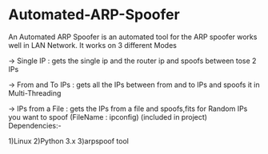 # Automated-ARP-Spoofer
An Automated ARP Spoofer is an automated tool for the ARP spoofer works well in LAN Network. It works on 3 different Modes

-> Single IP : 
    gets the single ip and the router ip and spoofs between tose 2 IPs
    
-> From and To IPs : 
    gets all the IPs between from and to IPs and spoofs it in Multi-Threading
    
-> IPs from a File : 
    gets the IPs from a file and spoofs,fits for Random IPs you want to spoof (FileName : ipconfig) (included in project)
Dependencies:-

1)Linux
2)Python 3.x
3)arpspoof tool
